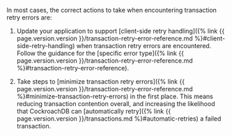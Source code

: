 In most cases, the correct actions to take when encountering transaction retry errors are:

1. Update your application to support [client-side retry handling]({% link {{ page.version.version }}/transaction-retry-error-reference.md %}#client-side-retry-handling) when transaction retry errors are encountered. Follow the guidance for the [specific error type]({% link {{ page.version.version }}/transaction-retry-error-reference.md %}#transaction-retry-error-reference).

1. Take steps to [minimize transaction retry errors]({% link {{ page.version.version }}/transaction-retry-error-reference.md %}#minimize-transaction-retry-errors) in the first place. This means reducing transaction contention overall, and increasing the likelihood that CockroachDB can [automatically retry]({% link {{ page.version.version }}/transactions.md %}#automatic-retries) a failed transaction.